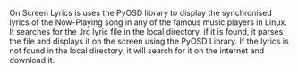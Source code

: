 On Screen Lyrics is uses the PyOSD library to display the synchronised lyrics of the Now-Playing song in any of the famous music players in Linux.
It searches for the .lrc lyric file in the local directory, if it is found, it parses the file and displays it on the screen using the PyOSD Library. If the lyrics is not found in the local directory, it will search for it on the internet and download it.